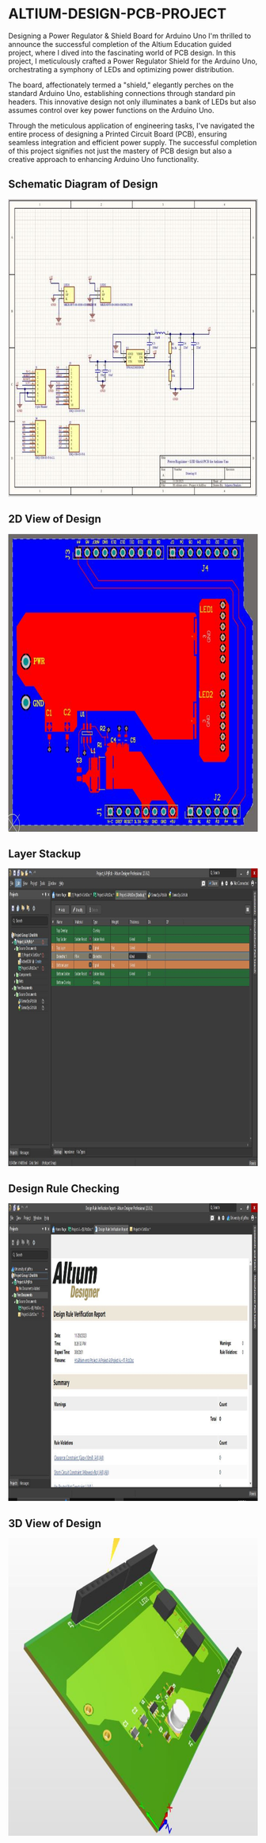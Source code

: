 # ALTIUM-DESIGN-PCB-PROJECT
Designing a Power Regulator &amp; Shield Board for Arduino Uno
I'm thrilled to announce the successful completion of the Altium Education guided project, where I dived into the fascinating world of PCB design. In this project, I meticulously crafted a Power Regulator Shield for the Arduino Uno, orchestrating a symphony of LEDs and optimizing power distribution.

The board, affectionately termed a "shield," elegantly perches on the standard Arduino Uno, establishing connections through standard pin headers. This innovative design not only illuminates a bank of LEDs but also assumes control over key power functions on the Arduino Uno.

Through the meticulous application of engineering tasks, I've navigated the entire process of designing a Printed Circuit Board (PCB), ensuring seamless integration and efficient power supply. The successful completion of this project signifies not just the mastery of PCB design but also a creative approach to enhancing Arduino Uno functionality.

## Schematic Diagram of Design

<p align="center"> <img src="https://github.com/SujeewBandara/ALTIUM-DESIGN-PCB-PROJECT/blob/main/Schematic%20Diagram.JPG" width="720" height="600"/>

## 2D View of Design

<p align="center"> <img src="https://github.com/SujeewBandara/ALTIUM-DESIGN-PCB-PROJECT/blob/main/2D%202.JPG" width="720" height="600"/>

## Layer Stackup

<p align="center"> <img src="https://github.com/SujeewBandara/ALTIUM-DESIGN-PCB-PROJECT/blob/main/layer%20stackup.JPG" width="720" height="600"/>

## Design Rule Checking

<p align="center"> <img src="https://github.com/SujeewBandara/ALTIUM-DESIGN-PCB-PROJECT/blob/main/Error%20free.JPG" width="720" height="600"/>

## 3D View of Design

<p align="center"> <img src="https://github.com/SujeewBandara/ALTIUM-DESIGN-PCB-PROJECT/blob/main/3D%203.JPG" width="720" height="600"/>
